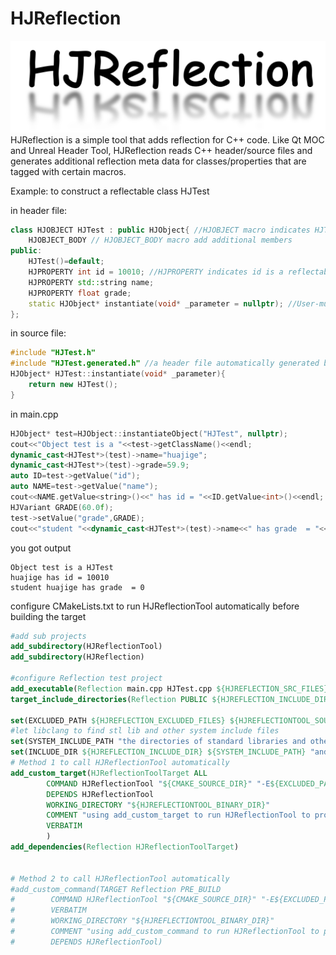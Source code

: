 # HJReflection
![](logo.png)
HJReflection is a simple tool that adds reflection for C++ code.
Like Qt MOC and Unreal Header Tool, HJReflection reads C++ header/source files and generates additional reflection meta data for classes/properties that are tagged with certain macros.

Example:
to construct a reflectable class HJTest

in header file:
```cpp
class HJOBJECT HJTest : public HJObject{ //HJOBJECT macro indicates HJTest is a reflectable class
	HJOBJECT_BODY // HJOBJECT_BODY macro add additional members
public:
	HJTest()=default;
	HJPROPERTY int id = 10010; //HJPROPERTY indicates id is a reflectable property
	HJPROPERTY std::string name;
	HJPROPERTY float grade;
	static HJObject* instantiate(void* _parameter = nullptr); //User-must-implement instantiate function
};
```

in source file:
```cpp
#include "HJTest.h"
#include "HJTest.generated.h" //a header file automatically generated by HJReflectionTool
HJObject* HJTest::instantiate(void* _parameter){
	return new HJTest();
}
```

in main.cpp
```cpp
HJObject* test=HJObject::instantiateObject("HJTest", nullptr);
cout<<"Object test is a "<<test->getClassName()<<endl;
dynamic_cast<HJTest*>(test)->name="huajige";
dynamic_cast<HJTest*>(test)->grade=59.9;
auto ID=test->getValue("id");
auto NAME=test->getValue("name");
cout<<NAME.getValue<string>()<<" has id = "<<ID.getValue<int>()<<endl;
HJVariant GRADE(60.0f);
test->setValue("grade",GRADE);
cout<<"student "<<dynamic_cast<HJTest*>(test)->name<<" has grade  = "<<dynamic_cast<HJTest*>(test)->grade<<endl;
```
you got output
```shell
Object test is a HJTest
huajige has id = 10010
student huajige has grade  = 0
```

configure CMakeLists.txt to run HJReflectionTool automatically before building the target
```cmake
#add sub projects
add_subdirectory(HJReflectionTool)
add_subdirectory(HJReflection)

#configure Reflection test project
add_executable(Reflection main.cpp HJTest.cpp ${HJREFLECTION_SRC_FILES})
target_include_directories(Reflection PUBLIC ${HJREFLECTION_INCLUDE_DIR})

set(EXCLUDED_PATH ${HJREFLECTION_EXCLUDED_FILES} ${HJREFLECTIONTOOL_SOURCE_DIR} "and other files your don't wish to parse")
#let libclang to find stl lib and other system include files
set(SYSTEM_INCLUDE_PATH "the directories of standard libraries and other header files in your computer")
set(INCLUDE_DIR ${HJREFLECTION_INCLUDE_DIR} ${SYSTEM_INCLUDE_PATH} "and other header files your wish to parse")
# Method 1 to call HJReflectionTool automatically
add_custom_target(HJReflectionToolTarget ALL
        COMMAND HJReflectionTool "${CMAKE_SOURCE_DIR}" "-E${EXCLUDED_PATH}" "-I${INCLUDE_DIR}"
        DEPENDS HJReflectionTool
        WORKING_DIRECTORY "${HJREFLECTIONTOOL_BINARY_DIR}"
        COMMENT "using add_custom_target to run HJReflectionTool to process path ${CMAKE_SOURCE_DIR}"
        VERBATIM
        )
add_dependencies(Reflection HJReflectionToolTarget)


# Method 2 to call HJReflectionTool automatically
#add_custom_command(TARGET Reflection PRE_BUILD
#        COMMAND HJReflectionTool "${CMAKE_SOURCE_DIR}" "-E${EXCLUDED_PATH}" "-I${INCLUDE_DIR}"
#        VERBATIM
#        WORKING_DIRECTORY "${HJREFLECTIONTOOL_BINARY_DIR}"
#        COMMENT "using add_custom_command to run HJReflectionTool to process path ${CMAKE_SOURCE_DIR}"
#        DEPENDS HJReflectionTool)
```